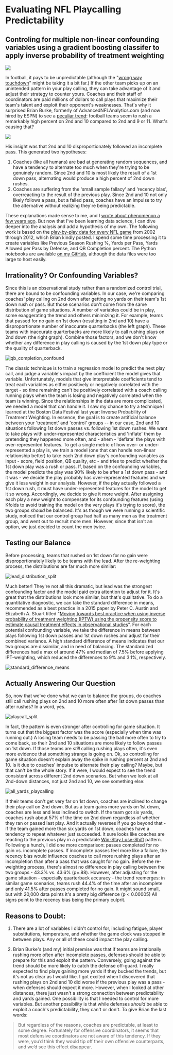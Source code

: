 # Evaluating NFL Playcalling Predictability 

## Controling for multiple non-linear confounding variables using a gradient boosting classifer to apply inverse probability of treatment weighting

![](data/Bill_Belichik.jpeg)

In football, it pays to be unpredictable (although the "[wrong way touchdown](https://www.youtube.com/watch?v=l1UZy7SSdDI)" might be taking it a bit far.) If the other team picks up on an unintended pattern in your play calling, they can take advantage of it and adjust their strategy to counter yours. Coaches and their staff of coordinators are paid millions of dollars to call plays that maximize their team's talent and exploit their opponent's weaknesses. That's why it surprised Brian Burke, formerly of AdvancedNFLAnalytics.com (and now hired by ESPN) to see a [peculiar trend](http://archive.advancedfootballanalytics.com/2008/09/predictability-on-2nd-and-10.html): football teams seem to rush a remarkably high percent on 2nd and 10 compared to 2nd and 9 or 11. What's causing that? 

![](data/spike_in_rush_percent.png) 

His insight was that 2nd and 10 disproportionately followed an incomplete pass. This generated two hypotheses:

1.  Coaches (like all humans) are bad at generating random sequences, and have a tendency to alternate too much when they're trying to be genuinely random. Since 2nd and 10 is most likely the result of a 1st down pass, alternating would produce a high percent of 2nd down rushes.
2.  Coaches are suffering from the 'small sample fallacy' and 'recency bias', overreacting to the result of the previous play. Since 2nd and 10 not only likely follows a pass, but a failed pass, coaches have an impulse to try the alternative without realizing they're being predictable.

These explanations made sense to me, and I [wrote about phenomenon a few years ago](https://measureofdoubt.com/2011/06/15/game-theory-and-football-how-irrationality-affects-play-calling/). But now that I've been learning data science, I can dive deeper into the analysis and add a hypothesis of my own. The following work is based on the [play-by-play data for every NFL game](http://archive.advancedfootballanalytics.com/2010/04/play-by-play-data.html) from 2002 through 2012, which Brian kindly posted. I spend some time processing it to create variables like Previous Season Rushing %, Yards per Pass, Yards Allowed per Pass by Defense, and QB Completion percent. The Python notebooks are available [on my GitHub](https://github.com/JesseGalef/portfolio/tree/master/NFL_Irrationality/), although the data files were too large to host easily.

## Irrationality? Or Confounding Variables?

Since this is an observational study rather than a randomized control trial, there are bound to be confounding variables. In our case, we're comparing coaches' play calling on 2nd down after getting no yards on their team's 1st down rush or pass. But those scenarios don't come from the same distribution of game situations. A number of variables could be in play, some exaggerating the trend and others minimizing it. For example, teams that passed for no gain on 1st down (resulting in 2nd and 10) have a disproportionate number of inaccurate quarterbacks (the left graph). These teams with inaccurate quarterbacks are more likely to call rushing plays on 2nd down (the right graph). Combine those factors, and we don't know whether any difference in play calling is caused by the 1st down play type or the quality of quarterback. 

![qb_completion_confound](data/QB_completion_confound.png) 

The classic technique is to train a regression model to predict the next play call, and judge a variable's impact by the coefficient the model gives that variable. Unfortunately, models that give interpretable coefficients tend to treat each variables as either positively or negatively correlated with the target - so time remaining can't be positively correlated with a coach calling running plays when the team is losing and negatively correlated when the team is winning. Since the relationships in the data are more complicated, we needed a model that can handle it. I saw my chance to try a technique I learned at the Boston Data Festival last year: Inverse Probability of Treatment Weighting. In essence, the goal is to create artificial balance between your 'treatment' and 'control' groups -- in our case, 2nd and 10 situations following 1st down passes vs. following 1st down rushes. We want to take plays with under-represented characteristics and 'inflate' them by pretending they happened more often, and - ahem - 'deflate' the plays with over-represented features. To get a single metric of how over- or under-represented a play is, we train a model (one that can handle non-linear relationship better) to take each 2nd down play's confounding variables as input - score, field position, QB quality, etc - and tries to predict whether the 1st down play was a rush or pass. If, based on the confounding variables, the model predicts the play was 90% likely to be after a 1st down pass - and it was - we decide the play probably has over-represented features and we give it less weight in our analysis. However, if the play actually followed a 1st down rush, it must have under-represented features for the model to get it so wrong. Accordingly, we decide to give it more weight. After assigning each play a new weight to compensate for its confounding features (using Kfolds to avoid training the model on the very plays it's trying to score), the two groups *should* be balanced. It's as though we were running a scientific study, noticed that our control group had half as many men as the treatment group, and went out to recruit more men. However, since that isn't an option, we just decided to count the men twice.

## Testing our Balance

Before processing, teams that rushed on 1st down for no gain were disproportionately likely to be teams with the lead. After the re-weighting process, the distributions are far much more similar: 

![lead_distribution_split](data/Lead_distribution_split.png) 

Much better! They're not all this dramatic, but lead was the strongest confounding factor and the model paid extra attention to adjust for it. It's great that the distributions look more similar, but that's qualitative. To do a quantitative diagnostic, we can take the standard difference in means, recommended as a best practice in a 2015 paper by Peter C. Austin and Elizabeth A. Stuart titled "[Moving towards best practice when using inverse probability of treatment weighting (IPTW) using the propensity score to estimate causal treatment effects in observational studies](http://onlinelibrary.wiley.com/doi/10.1002/sim.6607/full)". For each potential confounding variable, we take the difference in means between plays following 1st down passes and 1st down rushes and adjust for their combined variance. A high standard difference of means indicates that our two groups are dissimilar, and in need of balancing. The standardized differences had a max of around 47% and median of 7.5% before applying IPT-weighting, which reduced the differences to 9% and 3.1%, respectively. 

![standard_difference_means](data/Standard_Difference_Means.png)

## Actually Answering Our Question

So, now that we've done what we can to balance the groups, do coaches still call rushing plays on 2nd and 10 more often after 1st down passes than after rushes? In a word, yes. 

![playcall_split](data/Playcall_Split.png) 

In fact, the pattern is even stronger after controlling for game situation. It turns out that the biggest factor was the score (especially when time was running out.) A losing team needs to be passing the ball more often to try to come back, so their 2nd and 10 situations are more likely to follow passes on 1st down. If those teams are *still* calling rushing plays often, it's even more evidence that something strange is going on. Ok, so controlling for game situation doesn't explain away the spike in rushing percent at 2nd and 10\. Is it due to coaches' impulse to alternate their play calling? Maybe, but that can't be the whole story. If it were, I would expect to see the trend consistent across different 2nd down scenarios. But when we look at all 2nd-down distances, not just 2nd and 10, we see something else: 

![all_yards_playcalling](data/all_yards_playcalling.png) 

If their teams don't get very far on 1st down, coaches are inclined to change their play call on 2nd down. But as a team gains more yards on 1st down, coaches are less and less inclined to switch. If the team got six yards, coaches rush about 57% of the time on 2nd down regardless of whether they ran or passed last play. And it actually reverses if you go beyond that - if the team gained more than six yards on 1st down, coaches have a tendency to repeat whatever just succeeded. It sure looks like coaches are reacting to the previous play in a predictable [Win-Stay Lose-Shift](https://en.wikipedia.org/wiki/Win%E2%80%93stay,_lose%E2%80%93switch) pattern. Following a hunch, I did one more comparison: passes completed for no gain vs. incomplete passes. If incomplete passes feel more like a failure, the recency bias would influence coaches to call more rushing plays after an incompletion than after a pass that was caught for no gain. Before the re-weighting process, there's almost no difference in play calling between the two groups - 43.3% vs. 43.6% (p=.88). However, after adjusting for the game situation - especially quarterback accuracy - the trend reemerges: in similar game scenarios, teams rush 44.4% of the time after an incomplete and only 41.5% after passes completed for no gain. It might sound small, but with 20,000 data points it's a pretty big difference (p < 0.00005) All signs point to the recency bias being the primary culprit.

## Reasons to Doubt:

1) There are a lot of variables I didn't control for, including fatigue, player substitutions, temperature, and whether the game clock was stopped in between plays. Any or all of these could impact the play calling. 

2) Brian Burke's (and my) initial premise was that if teams are irrationally rushing more often after incomplete passes, defenses should be able to prepare for this and exploit the pattern. Conversely, going against the trend should be more likely to catch the defense off-guard. I really expected to find plays gaining more yards if they bucked the trends, but it's not as clear as I would like. I got excited when I discovered that rushing plays on 2nd and 10 did worse if the previous play was a pass - when defenses should expect it more. However, when I looked at other distances, there just wasn't a strong connection between predictability and yards gained. One possibility is that I needed to control for more variables. But another possibility is that while defenses *should* be able to exploit a coach's predictability, they can't or don't. To give Brian the last words:

> But regardless of the reasons, coaches are predictable, at least to some degree. Fortunately for offensive coordinators, it seems that most defensive coordinators are not aware of this tendency. If they were, you’d think they would tip off their own offensive counterparts, and we’d see this effect disappear.